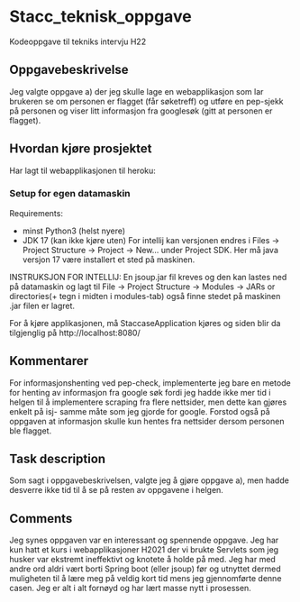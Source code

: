 # Stacc_teknisk_oppgave
Kodeoppgave til tekniks intervju H22

## Oppgavebeskrivelse
Jeg valgte oppgave a) der jeg skulle lage en webapplikasjon som lar brukeren se om personen er flagget (får søketreff) og utføre en pep-sjekk på personen og viser
litt informasjon fra googlesøk (gitt at personen er flagget).

## Hvordan kjøre prosjektet
Har lagt til webapplikasjonen til heroku: 

### Setup for egen datamaskin
Requirements:
  - minst Python3 (helst nyere)
  - JDK 17 (kan ikke kjøre uten) For intellij kan versjonen endres i Files -> Project Structure -> Project -> New... under Project SDK. Her må java versjon 17 være installert et sted på maskinen.

INSTRUKSJON FOR INTELLIJ: En jsoup.jar fil kreves og den kan lastes ned på datamaskin og lagt til File -> Project Structure -> Modules -> JARs or directories(+ tegn i midten i modules-tab) også finne stedet på maskinen .jar filen er lagret.

For å kjøre applikasjonen, må StaccaseApplication kjøres og siden blir da tilgjenglig på http://localhost:8080/

## Kommentarer
For informasjonshenting ved pep-check, implementerte jeg bare en metode for henting av informasjon fra google søk fordi jeg hadde ikke mer tid i helgen til å implementere scraping fra flere nettsider, men dette kan gjøres enkelt på isj- samme måte som jeg gjorde for google. Forstod også på oppgaven at informasjon skulle kun hentes fra nettsider dersom personen ble flagget.

## Task description
Som sagt i oppgavebeskrivelsen, valgte jeg å gjøre oppgave a), men hadde desverre ikke tid til å se på resten av oppgavene i helgen.

## Comments
Jeg synes oppgaven var en interessant og spennende oppgave. Jeg har kun hatt et kurs i webapplikasjoner H2021 der vi brukte Servlets som jeg husker var ekstremt ineffektivt og knotete å holde på med. Jeg har med andre ord aldri vært borti Spring boot (eller jsoup) før og utnyttet dermed muligheten til å lære meg på veldig kort tid mens jeg gjennomførte denne casen. Jeg er alt i alt fornøyd og har lært masse nytt i prosessen.
